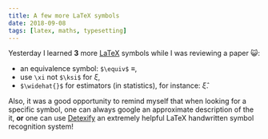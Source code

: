 ```yaml
---
title: A few more LaTeX symbols
date: 2018-09-08
tags: [latex, maths, typesetting]
---
```


Yesterday I learned **3** more [LaTeX](https://www.latex-project.org/) symbols while I was reviewing a paper :smiley_cat::

- an equivalence symbol: `$\equiv$` $\equiv$,
- use `\xi` not `$\ksi$` for $\xi$,
- `$\widehat{}$` for estimators (in statistics), for instance: $\widehat{\xi}$.

Also, it was a good opportunity to remind myself that when looking for a specific symbol, one can always google an approximate description of the it, **or** one can use [Detexify](http://detexify.kirelabs.org/classify.html) an extremely helpful LaTeX handwritten symbol recognition system!
